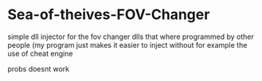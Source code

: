 # Sea-of-theives-FOV-Changer
simple dll injector for the fov changer dlls that where programmed by other people (my program just makes it easier to inject without for example the use of cheat engine

probs doesnt work
